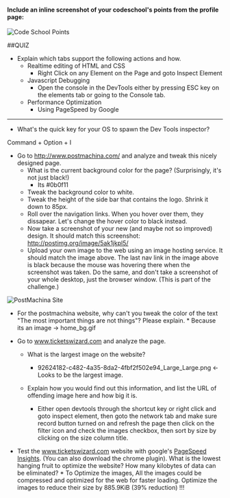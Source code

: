 #### Include an inline screenshot of your codeschool's points from the profile page:
![Code School Points](http://i.imgur.com/yUUMoRp.png "CodeSchool Points")
<!-- Modify the Markdown to include your answers. Don't delete the questions! -->

##QUIZ
* Explain which tabs support the following actions and how.
  * Realtime editing of HTML and CSS
       * Right Click on any Element on the Page and goto Inspect Element
  * Javascript Debugging
       * Open the console in the DevTools either by pressing ESC key on the elements tab or going to the Console tab.
  * Performance Optimization 
       * Using PageSpeed by Google
        
---

* What's the quick key for your OS to spawn the Dev Tools inspector?
 
Command + Option + I

* Go to http://www.postmachina.com/ and analyze and tweak this nicely designed page.
  * What is the current background color for the page?  (Surprisingly, it's not just black!)
      * Its #0b0f11
  * Tweak the background color to white.
  * Tweak the height of the side bar that contains the logo.  Shrink it down to 85px.
  * Roll over the navigation links.  When you hover over them, they dissapear.  Let's change the hover color to black instead.
  * Now take a screenshot of your new (and maybe not so improved) design.  It should match this screenshot: http://postimg.org/image/5ak1jkpl5/
  * Upload your own image to the web using an image hosting service.  It should match the image above. The last nav link in the image above is black because the mouse was hovering there when the screenshot was taken. Do the same, and don't take a screenshot of your whole desktop, just the browser window. (This is part of the challenge.)

![PostMachina Site](http://i.imgur.com/I43ZPsb.png "PostMachina Site")

* For the postmachina website, why can't you tweak the color of the text "The most important things are not things"?  Please explain.
      * Because its an image -> home_bg.gif 

* Go to www.ticketswizard.com and analyze the page.  
  * What is the largest image on the website?
      * 92624182-c482-4a35-8da2-4fbf2f502e94_Large_Large.png <- Looks to be the largest image.
      
  * Explain how you would find out this information, and list the URL of offending image here and how big it is.
      * Either open devtools through the shortcut key or right click and goto inspect element, then goto the network tab
        and make sure record button turned on and refresh the page then click on the filter icon and check the images
        checkbox, then sort by size by clicking on the size column title.

* Test the www.ticketswizard.com website with google's [PageSpeed Insights](http://www.ticketswizard.com/).  (You can also download the chrome plugin).  What is the lowest hanging fruit to optimize the website?  How many kilobytes of data can be eliminated?
      * To Optimize the images, All the images could be compressed and optimized for the web for faster loading.
        Optimize the images to reduce their size by 885.9KiB (39% reduction) !!!
